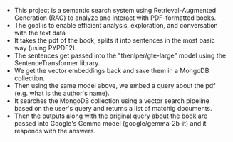 - This project is a semantic search system using Retrieval-Augmented Generation (RAG) to analyze and interact with PDF-formatted books. 
- The goal is to enable efficient analysis, exploration, and conversation with the text data 
- It takes the pdf of the book, splits it into sentences in the most basic way (using PYPDF2).
- The sentences get passed into the "thenlper/gte-large" model using the SentenceTransformer library.
- We get the vector embeddings back and save them in a MongoDB collection. 
- Then using the same model above, we embed a query about the pdf (e.g. what is the author's name).
- It searches the MongoDB collection using a vector search pipeline based on the user's query and returns a list of matchig documents.
- Then the outputs along with the original query about the book are passed into Google's Gemma model (google/gemma-2b-it) and it responds with the answers. 


